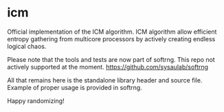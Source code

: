 # icm
Official implementation of the ICM algorithm.
ICM algorithm allow efficient entropy gathering from multicore processors 
by actively creating endless logical chaos.  

Please note that the tools and tests are now part of softrng. 
This repo not actively supported at the moment.
https://github.com/sysaulab/softrng

All that remains here is the standalone library header and source file. 
Example of proper usage is provided in softrng.

Happy randomizing!
